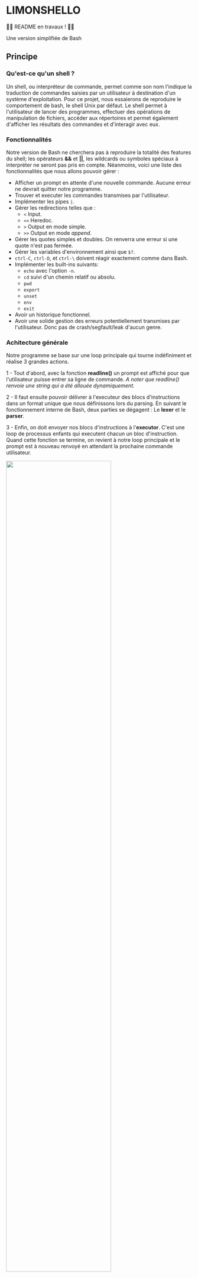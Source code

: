 # LIMONSHELLO

:construction_worker_man: README en travaux ! :construction_worker_woman:

Une version simplifiée de Bash


## Principe
### Qu'est-ce qu'un shell ?

Un shell, ou interpréteur de commande, permet comme son nom l'indique la traduction de commandes saisies par un utilisateur à destination d'un système d'exploitation. Pour ce projet, nous essaierons de reproduire le comportement de bash, le shell Unix par défaut.
Le shell permet à l'utilisateur de lancer des programmes, effectuer des opérations de manipulation de fichiers, accéder aux répertoires et permet également d'afficher les résultats des commandes et d'interagir avec eux.

### Fonctionnalités

Notre version de Bash ne cherchera pas à reproduire la totalité des features du shell; les opérateurs **&&** et **||**, les wildcards ou symboles spéciaux à interpréter ne seront pas pris en compte.
Néanmoins, voici une liste des fonctionnalités que nous allons pouvoir gérer :

- Afficher un prompt en attente d'une nouvelle commande. Aucune erreur ne devrait quitter notre programme. 
- Trouver et executer les commandes transmises par l'utilisateur.
- Implémenter les pipes `|`.
- Gérer les redirections telles que :
  - `<` Input.
  - `<<` Heredoc.
  - `>` Output en mode simple.
  - `>>` Output en mode *append*.
- Gérer les quotes simples et doubles. On renverra une erreur si une quote n'est pas fermée.
- Gérer les variables d'environnement ainsi que `$?`.
- `ctrl-C`, `ctrl-D`, et `ctrl-\` doivent réagir exactement comme dans Bash.
- Implémenter les built-ins suivants:
  - `echo` avec l'option `-n`.
  - `cd` suivi d'un chemin relatif ou absolu.
  - `pwd`
  - `export`
  - `unset`
  - `env`
  - `exit`
- Avoir un historique fonctionnel.
- Avoir une solide gestion des erreurs potentiellement transmises par l'utilisateur. Donc pas de crash/segfault/leak d'aucun genre.

### Achitecture générale

Notre programme se base sur une loop principale qui tourne indéfiniment et réalise 3 grandes actions.

1 - Tout d'abord, avec la fonction **readline()** un prompt est affiché pour que l'utilisateur puisse entrer sa ligne de commande.
*A noter que readline() renvoie une string qui a été allouée dynamiquement.*

2 - Il faut ensuite pouvoir délivrer à l'executeur des blocs d'instructions dans un format unique que nous définissons lors du parsing.
En suivant le fonctionnement interne de Bash, deux parties se dégagent : Le **lexer** et le **parser**.

3 - Enfin, on doit envoyer nos blocs d'instructions à l'**executor**. C'est une loop de processus enfants qui executent chacun un bloc d'instruction.
Quand cette fonction se termine, on revient à notre loop principale et le prompt est à nouveau renvoyé en attendant la prochaine commande utilisateur.

<img src="docs/Main.png" width="75%">

> ***srcs/minishell.c***

## Parsing
### LEXER
Le rôle du lexer est tout simplement de séparer chaque "mot" les uns des autres. Un mot est défini comme une suite de caractères autres que séparateurs (espaces, tabulations...). Cependant, une string définie par des doubles ou simples guillements compte comme un seul mot, guillemets inclus. C'est donc à ce moment qu'on vérifiera que chaque quote est bien fermée.
Avant cela, fera un premier check de la place des pipes **"|"** et redirections **"<" ">" "<<" ">>"**, que plusieurs ne se suivent pas ou ne commencent/termine pas notre ligne de commande. Il faut penser à tous les cas de figure possibles.

On va donc récupérer chaque mots et les ajouter dans une liste chaînée.

<img src="docs/lexer_struct.png" width="60%">


Chaque élément de notre liste chaînée comporte donc un pointeur vers une string que nous avons alloué dynamiquement avec **malloc()**. La difficulté aura été ici de trouver la taille de chaque malloc, spécialement dans le cas de nos quotes.

### PARSER

Une fois notre liste chaînée délivrée par le lexer, il va falloir la convertir en une seconde liste chaînée propre au parser, où chaque élément contiendra une instruction à envoyer à l'executeur par après.
Pour faire simple, nous séparons notre liste lexer à chaque pipe **|** et classons chaque élément à l'interieur d'un groupe selon 3 catégories :
- La commande suivie de ses arguments. Sous forme de double pointeur char, la commande sera toujours  l'index 0.
- L'option builtin (à *NULL* par défaut) est un pointeur sur fonction. En plus de remplir le **char, si un de nos built-in est reconnu cette option permettra d'envoyer les arguments à l'une de nos fonctions.
- L'option redirection (à *NULL* par défaut). Cette string est composée du token de redirection, un espace et le nom de fichier spécifié.

<img src="docs/lexer_to_parser.png" width="100%">

> ***Illustration trouvée sur le github de [Maia de Graaf](https://github.com/maiadegraaf)***


<img src="docs/parser_struct.png" width="60%">

> ***On trouve aussi un pointeur sur la liste chaînée contenant les variables d'environnement***



Après avoir malloc chaque nouvel élément de notre liste, nous entrons dans une boucle de tri jusqu'à rencontrer un pipe **|** ou la fin de notre première liste.
Ainsi, tant qu'un token de redirection n'est pas rencontré, nous récuperons chaque mot et le stockons dans le **char. Nous ne regardons pas si les commandes ou arguments sont valides, ce sera à la partie d'execution de le faire.

<img src="docs/get_cmd_elem.png" width="70%">

> ***srcs/parser/parser.c***



Quand aux redirections, plusieurs problèmes se sont posés ici. En effet, et pour correspondre au comportement de bash, si l'utilisateur a entré plusieurs redirections en entrée comme en sortie, il faut:
- tester chaque input et renvoyer une erreur si un fichier n'existe pas ou si l'utilisateur n'a pas les droits
- tester chaque output, les créer si inexistants.

On aura donc une fonction qui testera d'ouvrir le file descriptor actuel si on cherche à lui attribuer une nouvelle string.
Ainsi, l'executor se retrouvera soit avec la dernière redirection du bloc, soit avec la dernière qui a posé une erreur. Ce sera à l'executor de réouvrir la redirection qu'on lui a envoyé, et de renvoyer une erreur s'il y en a une. En attendant, on aura testé chaque FD et crée les fichiers dans le cas des outputs:

<img src="docs/try_open_rd.png" width="60%">

> ***srcs/parser/redirections.c***


### EXPANDER
A la fin de notre Parsing, nous envoyons les éléments de notre liste vers notre Expander. Le rôle de l'expander est de remplacer chaque variable d'environnement par sa valeur.
Par exemple la commande suivante devrait afficher votre nom d'utilisateur.
```bash
$> echo $USER
```
Cependant nous avons fait le choix d'octroyer à cette fonction la mission de supprimer les quotes, puisque ces deux actions sont étroitement liées. En effet, selon si les quotes sont doubles ou simples, les variables d'environnement ne seront pas interprétées.
On oubliera pas non plus la capacité de récupérer le dernier code d'erreur renvoyé par notre boucle :
```bash
$> echo $?
```

Aussi, si le pointeur builtin est different de NULL, alors nous n'enverrons pas nos commandes à l'expander. En effet dans certains cas certaines fonctionnalités comme **export** auront besoin des quotes. L'appel à l'expander se fera donc dans les built-ins mêmes.





















## Executor

Pour une définition des processus Unix, des commandes **fork()**, **execve()** et **dup2()** ainsi que toute la documentation relative, voir mon projet [pipex](https://github.com/ArnoChansarel/pipex). Tout l'executor est majoritairement basé sur ce projet.

Première particularité cependant, on commence par regarder le nombre de commandes entrées par l'utilisateur (càd nobre de pipes). Car en effet dans Bash les commandes builtins ne sont pas executées dans un processus forké si la ligne de commande ne comporte pas de pipes. POur arriver au même résultat il faut donc faire un premier check dès qu'on entre dans notre executor.

On lance notre boucle qui va créer les processus child via la fonction **fork()**, puis laisser le processus parent les attendre via **father_waits()**. Le jeu va être de bien gérer les copies de file descriptor via **dup2()**, car beaucoup de paramètres rentrent en compte. Si pipe il y a, si redirections il y a, etc... 

<img src="docs/fork_n_wait.png" width="70%">

> ***srcs/executor/executor.c***

C'est donc dans notre fonction **child()** qu'on ouvrira la dernière redirection récupérée dans le parser et qu'on renverra une erreur si besoin. Ensuite chaque fonction notée **n_process()** a pour but les copies de file descriptor. Enfin, la fonction **execute_process()** se déroule comme suit : 
- Retrouver notre executable de commande via la variable d'environement "PATH"
- La vérifier avec la fonction **access()**
- Transformer notre liste chaînée de variable d'environement en un tableau de string pour l'envoyer à **execve()**
- Appeler **execve()** qui terminera le processus une fois la commande executée

<img src="docs/child.png" width="70%">

> ***srcs/executor/executor.c***

## Built-ins

| Command | Description |
|---|---|
|`cd`| Change de répertoire courant, et update les variable `PWD` et `OLDPWD`. Si aucun argument, change pour `HOME`|
|`echo`| Affiche une ligne de texte. Si un argument `-n` est spécifié, pas de retour à la ligne.|
|`env` | Affiche la liste de nos variables d'environnement. |
|`exit`| Ferme le programme. Accepte un argument numérique qui sera la valeur de retour. |
|`export`| Exporte une nouvelle variable d'environement. Si aucun argument, doit afficher la liste des variables exportées classées par ordre alphabetique.|
|`pwd`| Affiche le répertoire courant sous forme de chemin absolu. |
|`unset`| Supprime la variable d'environement spécifiée. |

## Problèmes rencontrés
:construction_worker_man: :construction_worker_woman:
Projet éternellement perfectible

## Documentation utilisée

### Github
- [Maia de Graaf](https://github.com/maiadegraaf/minishell)
- [Alejandro Pérez](https://github.com/madebypixel02/minishell)
- [Swoorup Joshi](https://github.com/Swoorup/mysh)

### Docs
- [A cooking recipe](https://www.cs.purdue.edu/homes/grr/SystemsProgrammingBook/Book/Chapter5-WritingYourOwnShell.pdf)
- [A nice tutorial by Stephen Brennan](https://brennan.io/2015/01/16/write-a-shell-in-c/)
- [Understanding the syntax](https://pubs.opengroup.org/onlinepubs/009695399/utilities/xcu_chap02.html)
- [About quoting](https://www.grymoire.com/Unix/Quote.html)

### Videos
- [fd, dup()/dup2() system call tutorial](https://www.youtube.com/watch?v=EqndHT606Tw)
- [Fork() system call tutorial](https://www.youtube.com/watch?v=xVSPv-9x3gk)

